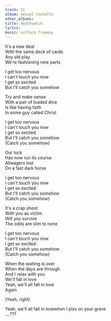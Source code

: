 ```yaml
---
track: 11
album: sexual roulette
other_albums:
title: deathwatch
lyrics: 
music: vultura freeway
---
```

It's a new deal  
With the same deck of cards  
Any old play  
We're fashioning new parts  
  
I get too nervous  
I can't touch you now  
I get so excited  
But I'll catch you somehow  
  
Try and make sense  
With a pair of loaded dice  
Is like having faith  
In some guy called Christ  
  
I get too nervous  
I can't touch you now  
I get so excited  
But I'll catch you somehow  
(Catch you somehow)  
  
Our luck  
Has now run its course  
Allwagers lost  
On a fast dark horse  
  
I get too nervous  
I can't touch you now  
I get so excited  
But I'll catch you somehow  
(Catch you somehow)  
  
It's a crap shoot  
With you as victim  
Will you survive  
The odds are slim to none  
  
I get too nervous  
I can't touch you now  
I get so excited  
But I'll catch you somehow  
(Catch you somehow)  
  
When the waiting is over  
When the days are through  
And I relax with you  
We'll fall in love  
Yeah, we'll all fall in love  
Again  
  
(Yeah, right)  
  
Yeah, we'll all fall in lovewhen I piss on your grave  
....???  
